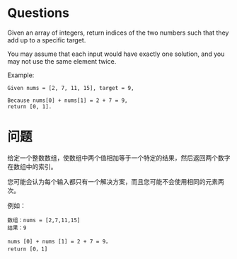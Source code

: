 # Questions
Given an array of integers, return indices of the two numbers such that they add up to a specific target.

You may assume that each input would have exactly one solution, and you may not use the same element twice.

Example:
```
Given nums = [2, 7, 11, 15], target = 9,

Because nums[0] + nums[1] = 2 + 7 = 9,
return [0, 1].
```

# 问题
给定一个整数数组，使数组中两个值相加等于一个特定的结果，然后返回两个数字在数组中的索引。

您可能会认为每个输入都只有一个解决方案，而且您可能不会使用相同的元素两次。

例如：
```
数组：nums = [2,7,11,15]
结果：9

nums [0] + nums [1] = 2 + 7 = 9，
return [0，1]
```